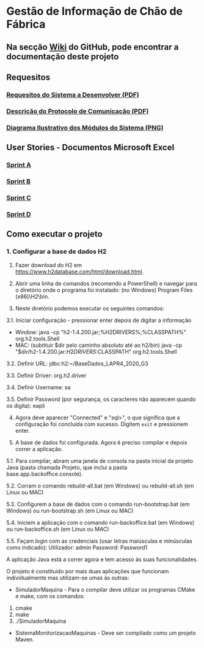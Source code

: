 # Gestão de Informação de Chão de Fábrica

## Na secção [Wiki](https://github.com/ArthurSchiavom/gestao-informacao-chao-de-fabrica--projeto-academico/wiki) do GitHub, pode encontrar a documentação deste projeto

## Requesitos

### [Requesitos do Sistema a Desenvolver (PDF)](README_assets/LAPR4-SistemaDesenvolver.pdf)

### [Descrição do Protocolo de Comunicação (PDF)](README_assets/LAPR4-ProtocoloComunicacao.pdf)

### [Diagrama Ilustrativo dos Módulos do Sistema (PNG)](README_assets/Aplications.png)

## User Stories - Documentos Microsoft Excel

### [Sprint A](README_assets/US_SprintA.xlsx)

### [Sprint B](README_assets/US_SprintB.xlsx)

### [Sprint C](README_assets/US_SprintC.xlsx)

### [Sprint D](README_assets/US_SprintD.xlsx)

## Como executar o projeto

### 1. Configurar a base de dados H2

1. Fazer download do H2 em https://www.h2database.com/html/download.html.

2. Abrir uma linha de comandos (recomendo a PowerShell) e navegar para o diretório onde o programa foi instalado: (no Windows) Program Files (x86)\H2\bin.

3. Neste diretório podemos executar os seguintes comandos: 

3.1. Iniciar configuração - pressionar enter depois de digitar a informação
* Window: java -cp "h2-1.4.200.jar;%H2DRIVERS%;%CLASSPATH%" org.h2.tools.Shell
* MAC: (subtituir $dir pelo caminho absoluto até ao h2/bin) java -cp "$dir/h2-1.4.200.jar:$H2DRIVERS:$CLASSPATH" org.h2.tools.Shell

3.2. Definir URL: jdbc:h2:~/BaseDados_LAPR4_2020_G3

3.3. Definir Driver: org.h2.driver

3.4. Definir Username: sa

3.5. Definir Password (por segurança, os caracteres não aparecem quando os digita): eapli

4. Agora deve aparecer "Connected" e "sql>", o que significa que a configuração foi concluída com sucesso. Digitem `exit` e pressionem enter.

5. A base de dados foi configurada. Agora é preciso compilar e depois correr a aplicação.

5.1. Para compilar, abram uma janela de consola na pasta inicial da projeto Java (pasta chamada Projeto, que inclui a pasta base.app.backoffice.console).

5.2. Corram o comando rebuild-all.bat (em Windows) ou rebuild-all.sh (em Linux ou MAC)

5.3. Configurem a base de dados com o comando run-bootstrap.bat (em Windows) ou run-bootstrap.sh (em Linux ou MAC)

5.4. Iniciem a aplicação com o comando run-backoffice.bat (em Windows) ou run-backoffice.sh (em Linux ou MAC)

5.5. Façam login com as credenciais (usar letras maiúsculas e minúsculas como indicado):
Utilizador: admin
Password: Password1

A aplicação Java está a correr agora e tem acesso às suas funcionalidades.

O projeto é constituído por mais duas aplicações que funcionam individualmente mas utilizam-se umas às outras:
* SimuladorMaquina - Para o compilar deve utilizar os programas CMake e make, com os comandos:
1. cmake
2. make
3. ./SimuladorMaquina

* SistemaMonitorizacaoMaquinas - Deve ser compilado como um projeto Maven.
